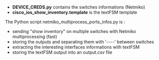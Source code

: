 - **DEVICE_CREDS.py** contains the switches informations (Netmiko)
- **cisco_ios_show_inventory.template** is the textFSM template

The Python script netmiko_multiprocess_ports_infos.py is :
- sending "show inventory" on multiple switches with Netmiko multiprocessing (fast)
- storing the outputs and separating them with '----' between switches
- extracting the interesting interfaces informations with textFSM
- storing the textFSM output into an output.csv file